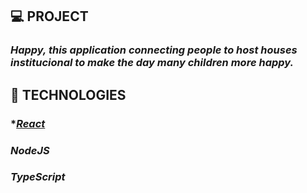 ## 💻 PROJECT
  ### *Happy, this application connecting people to host houses institucional to make the day many children more happy.*

## 🚀 TECHNOLOGIES
  ### *[*React*](https://pt-br.reactjs.org/)
  ### *NodeJS*
  ### *TypeScript*
